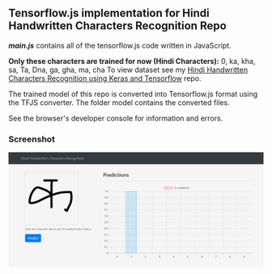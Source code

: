 ## Tensorflow.js implementation for Hindi Handwritten Characters Recognition Repo

***main.js*** contains all of the tensorflow.js code written in JavaScript.

**Only these characters are trained for now (Hindi Characters):**
0, ka, kha, sa, Ta, Dna, ga, gha, ma, cha
To view dataset see my [Hindi Handwritten Characters Recognition using Keras and Tensorflow](https://github.com/satishp962/hindi_handwritten_characters_recognition) repo.

The trained model of this repo is converted into Tensorflow.js format using the TFJS converter. The folder model contains the converted files.

See the browser's developer console for information and errors.

### Screenshot
![enter image description here](https://raw.githubusercontent.com/satishp962/tfjs-hindi-handwritten-characters-recognition/master/screenshot_output.PNG)		

